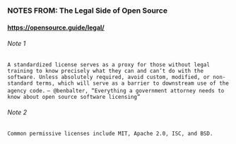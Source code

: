 ### NOTES FROM: The Legal Side of Open Source

#### https://opensource.guide/legal/
###### Note 1
```A standardized license serves as a proxy for those without legal training to know precisely what they can and can’t do with the software. Unless absolutely required, avoid custom, modified, or non-standard terms, which will serve as a barrier to downstream use of the agency code.```
```— @benbalter, “Everything a government attorney needs to know about open source software licensing” ```
###### Note 2
``` Common permissive licenses include MIT, Apache 2.0, ISC, and BSD. ```

